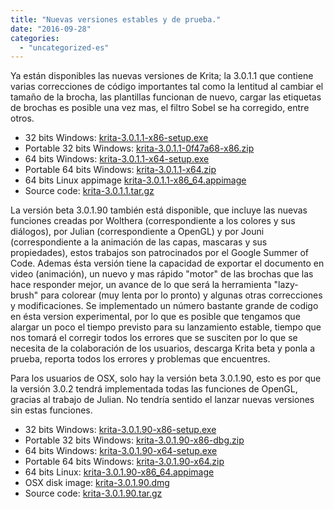```yaml
---
title: "Nuevas versiones estables y de prueba."
date: "2016-09-28"
categories: 
  - "uncategorized-es"
---
```


Ya están disponibles las nuevas versiones de Krita; la 3.0.1.1 que contiene varias correcciones de código importantes tal como la lentitud al cambiar el tamaño de la brocha, las plantillas funcionan de nuevo, cargar las etiquetas de brochas es posible una vez mas, el filtro Sobel se ha corregido, entre otros.

- 32 bits Windows: [krita-3.0.1.1-x86-setup.exe](http://download.kde.org/stable/krita/3.0.1.1/krita-3.0.1.1-x86-setup.exe)
- Portable 32 bits Windows: [krita-3.0.1.1-0f47a68-x86.zip](http://download.kde.org/stable/krita/3.0.1.1/krita-3.0.1.1-0f47a68-x86.zip)
- 64 bits Windows: [krita-3.0.1.1-x64-setup.exe](http://download.kde.org/stable/krita/3.0.1.1/krita-3.0.1.1-x64-setup.exe)
- Portable 64 bits Windows: [krita-3.0.1.1-x64.zip](http://download.kde.org/stable/krita/3.0.1.1/krita-3.0.1.1-x64.zip)
- 64 bits Linux appimage [krita-3.0.1.1-x86_64.appimage](http://download.kde.org/stable/krita/3.0.1.1/krita-3.0.1.1-x86_64.appimage)
- Source code: [krita-3.0.1.1.tar.gz](http://download.kde.org/stable/krita/3.0.1.1/krita-3.0.1.1.tar.gz)

La versión beta 3.0.1.90 también está disponible, que incluye las nuevas funciones creadas por Wolthera (correspondiente a los colores y sus diálogos), por Julian (correspondiente a OpenGL) y por Jouni (correspondiente a la animación de las capas, mascaras y sus propiedades), estos trabajos son patrocinados por el Google Summer of Code. Ademas ésta versión tiene la capacidad de exportar el documento en video (animación), un nuevo y mas rápido "motor" de las brochas que las hace responder mejor, un avance de lo que será la herramienta "lazy-brush" para colorear (muy lenta por lo pronto) y algunas otras correcciones y modificaciones. Se implementado un número bastante grande de codigo en ésta version experimental, por lo que es posible que tengamos que alargar un poco el tiempo previsto para su lanzamiento estable, tiempo que nos tomará el corregir todos los errores que se susciten por lo que se necesita de la colaboración de los usuarios, descarga Krita beta y ponla a prueba, reporta todos los errores y problemas que encuentres.

Para los usuarios de OSX, solo hay la versión beta 3.0.1.90, esto es por que la versión 3.0.2 tendrá implementada todas las funciones de OpenGL, gracias al trabajo de Julian. No tendría sentido el lanzar nuevas versiones sin estas funciones.

- 32 bits Windows: [krita-3.0.1.90-x86-setup.exe](http://download.kde.org/unstable/krita/3.0.1.90/krita-3.0.1.90-x86-setup.exe)
- Portable 32 bits Windows: [krita-3.0.1.90-x86-dbg.zip](http://download.kde.org/unstable/krita/3.0.1.90/krita-3.0.1.90-x86-dbg.zip)
- 64 bits Windows: [krita-3.0.1.90-x64-setup.exe](http://download.kde.org/unstable/krita/3.0.1.90/krita-3.0.1.90-x64-setup.exe)
- Portable 64 bits Windows: [krita-3.0.1.90-x64.zip](http://download.kde.org/unstable/krita/3.0.1.90/krita-3.0.1.90-x64.zip)
- 64 bits Linux: [krita-3.0.1.90-x86_64.appimage](http://download.kde.org/unstable/krita/3.0.1.90/krita-3.0.1.90-x86_64.appimage)
- OSX disk image: [krita-3.0.1.90.dmg](http://download.kde.org/unstable/krita/3.0.1.90/krita-3.0.1.90.dmg)
- Source code: [krita-3.0.1.90.tar.gz](http://download.kde.org/unstable/krita/3.0.1.90/krita-3.0.1.90.tar.gz)
